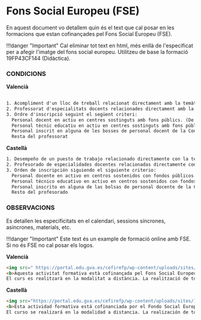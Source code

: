 # Fons Social Europeu (FSE)

En aquest document vo detallem quin és el text que cal posar en les formacions que estan cofinançades pel Fons Social Europeu (FSE).

!!!danger "Important"
    Cal eliminar tot text en html, més enllà de l'especificat per a afegir l'imatge del fons social europeu. Utilitzeu de base la formació 19FP43CF144 (Didàctica).

### CONDICIONS

**Valencià**
```html
 
1. Acompliment d'un lloc de treball relacionat directament amb la temàtica de l'activitat  
2. Professorat d'especialitats docents relacionades directament amb la temàtica de l'activitat
3. Ordre d'inscripció seguint el següent criteri:  
  Personal docent en actiu en centres sostinguts amb fons públics. (De titularitat pública i privats concertats. Art. 108 LOE 2/2006)  
  Personal tècnic educatiu en actiu en centres sostinguts amb fons públics. (De titularitat pública i privats concertats. Art. 108 LOE 2/2006)  
  Personal inscrit en alguna de les bosses de personal docent de la Conselleria d'Educació, Universitats i Ocupació  
  Resta del professorat
```

**Castellà**
```html 
1. Desempeño de un puesto de trabajo relacionado directamente con la temática de la actividad  
2. Profesorado de especialidades docentes relacionadas directamente con la temática de la actividad
3. Orden de inscripción siguiendo el siguiente criterio:  
  Personal docente en activo en centros sostenidos con fondos públicos. (De titularidad pública y privados concertados. Art. 108 LOE 2/2006)  
  Personal técnico educativo en activo en centros sostenidos con fondos públicos. (De titularidad pública y privados concertados. Art. 108 LOE 2/2006)  
  Personal inscrito en alguna de las bolsas de personal docente de la Conselleria de Educación, Universidades y Empleo  
  Resto del profesorado  
```



### OBSERVACIONS

Es detallen les especificitats en el calendari, sessions síncrones, asíncrones, materials, etc.

!!!danger "Important"
    Este text és un example de formació online amb FSE. Si no és FSE no cal posar els logos.

**Valencià**
```html
<img src=" https://portal.edu.gva.es/cefirefp/wp-content/uploads/sites/188/2023/10/ES-Cofinanciado-por-la-Union-Europea_POS.jpg" width="298" height="68" alt="Fondo Social Europeo"><br>  
<b>Aquesta activitat formativa està cofinançada pel Fons Social Europeu. L'FSE inverteix en el teu futur</b>
El curs es realitzarà en la modalitat a distància. La realització de totes les tasques és obligatòria per obtindre la certificació. Serà obligatori accedir a l'aula virtual del curs durant els tres primers dies des de l'inici. 
```
**Castellà**
```html
<img src="https://portal.edu.gva.es/cefirefp/wp-content/uploads/sites/188/2023/10/ES-Cofinanciado-por-la-Union-Europea_POS.jpg" width="298" height="68" alt="Fondo Social Europeo"><br>  
<b>Esta actividad formativa está cofinanciada por el Fondo Social Europeo. El FSE invierte en tu futuro</b>
El curso se realizará en la modalidad a distancia. La realización de todas las tareas es obligatoria para obtener la certificación. Será obligatorio acceder al aula virtual del curso durante los tres primeros días desde el inicio.
```


